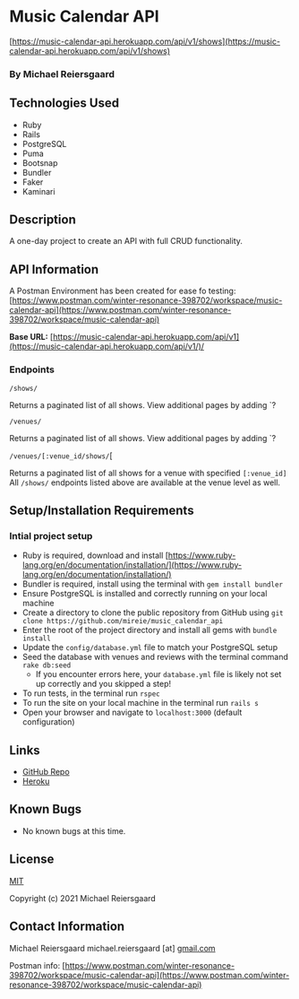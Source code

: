 # Music Calendar API

[https://music-calendar-api.herokuapp.com/api/v1/shows](https://music-calendar-api.herokuapp.com/api/v1/shows)

### By Michael Reiersgaard

## Technologies Used

- Ruby
- Rails
- PostgreSQL
- Puma
- Bootsnap
- Bundler
- Faker
- Kaminari

## Description

A one-day project to create an API with full CRUD functionality.

## API Information

A Postman Environment has been created for ease fo testing:  [https://www.postman.com/winter-resonance-398702/workspace/music-calendar-api](https://www.postman.com/winter-resonance-398702/workspace/music-calendar-api)

**Base URL:** [https://music-calendar-api.herokuapp.com/api/v1](https://music-calendar-api.herokuapp.com/api/v1/)/

### Endpoints

`/shows/`

Returns a paginated list of all shows. View additional pages by adding `?

`/venues/`

Returns a paginated list of all shows. View additional pages by adding `?

`/venues/[:venue_id/shows/`[

Returns a paginated list of all shows for a venue with specified `[:venue_id]` All `/shows/` endpoints listed above are available at the venue level as well.  

## Setup/Installation Requirements

### Intial project setup

- Ruby is required, download and install [https://www.ruby-lang.org/en/documentation/installation/](https://www.ruby-lang.org/en/documentation/installation/)
- Bundler is required, install using the terminal with `gem install bundler`
- Ensure PostgreSQL is installed and correctly running on your local machine
- Create a directory to clone the public repository from GitHub using `git clone https://github.com/mireie/music_calendar_api`
- Enter the root of the project directory and install all gems with `bundle install`
- Update the `config/database.yml` file to match your PostgreSQL setup
- Seed the database with venues and reviews with the terminal command `rake db:seed`
    - If you encounter errors here, your `database.yml` file is likely not set up correctly and you skipped a step!
- To run tests, in the terminal run `rspec`
- To run the site on your local machine in the terminal run `rails s`
- Open your browser and navigate to `localhost:3000` (default configuration)

## Links

- [GitHub Repo](https://www.github.com/mireie/music_calendar_api)
- [Heroku](https://music-calendar-api.herokuapp.com/api/v1/shows)

## Known Bugs

- No known bugs at this time.

## License

[MIT](https://en.wikipedia.org/wiki/MIT_License)

Copyright (c) 2021 Michael Reiersgaard

## Contact Information

Michael Reiersgaard michael.reiersgaard [at] [gmail.com](http://gmail.com/)

Postman info: [https://www.postman.com/winter-resonance-398702/workspace/music-calendar-api](https://www.postman.com/winter-resonance-398702/workspace/music-calendar-api)
